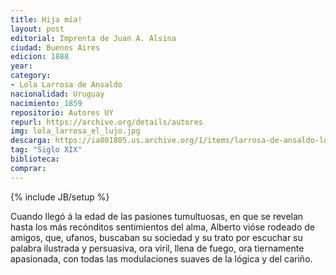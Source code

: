 ```yaml
---
title: Hija mía!
layout: post
editorial: Imprenta de Juan A. Alsina
ciudad: Buenos Aires
edicion: 1888
year: 
category:
- Lola Larrosa de Ansaldo
nacionalidad: Uruguay
nacimiento: 1859
repositorio: Autores UY
repurl: https://archive.org/details/autores
img: lola_larrosa_el_lujo.jpg
descarga: https://ia801805.us.archive.org/1/items/larrosa-de-ansaldo-lola-los-esposos/Larrosa_de_Ansaldo_Lola_-_Hija_mia.pdf
tag: "Siglo XIX"
biblioteca:
comprar:
---
```

{% include JB/setup %}

Cuando llegó á la edad de las pasiones tumultuosas, en que se revelan hasta los más recónditos sentimientos del alma, Alberto vióse rodeado de amigos, que, ufanos, buscaban su sociedad y su trato por escuchar su palabra ilustrada y persuasiva, ora viril, llena de fuego, ora tiernamente apasionada, con todas las modulaciones suaves de la lógica y del cariño.
